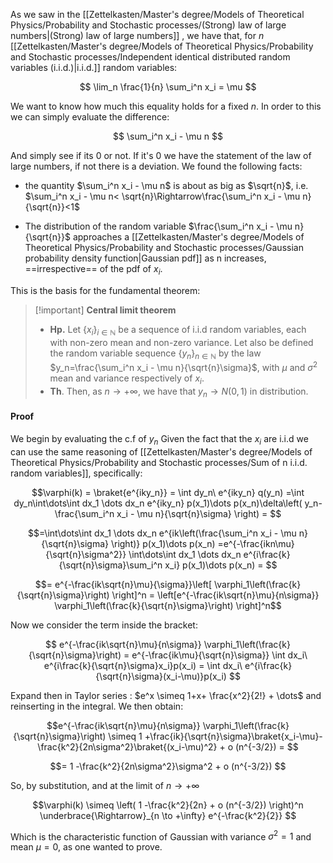 As we saw in the [[Zettelkasten/Master's degree/Models of Theoretical Physics/Probability and Stochastic processes/(Strong) law of large numbers|(Strong) law of large numbers]] , we have that, for $n$ [[Zettelkasten/Master's degree/Models of Theoretical Physics/Probability and Stochastic processes/Independent identical distributed random variables (i.i.d.)|i.i.d.]] random variables:

$$ \lim_n \frac{1}{n} \sum_i^n x_i = \mu $$

We want to know how much this equality holds for a fixed $n$. In order to this we can simply evaluate the difference:

$$ \sum_i^n x_i - \mu n $$

And simply see if its 0 or not. If it's 0 we have the statement of the law of large numbers, if not there is a deviation.
We found the following facts:

- the quantity $\sum_i^n x_i - \mu n$ is about as big as $\sqrt{n}$, i.e. $\sum_i^n x_i - \mu n< \sqrt{n}\Rightarrow\frac{\sum_i^n x_i - \mu n}{\sqrt{n}}<1$

- The distribution of the random variable $\frac{\sum_i^n x_i - \mu n}{\sqrt{n}}$ approaches a [[Zettelkasten/Master's degree/Models of Theoretical Physics/Probability and Stochastic processes/Gaussian probability density function|Gaussian pdf]] as n increases, ==irrespective== of the pdf of $x_i$.

This is the basis for the fundamental theorem:

>[!important] **Central limit theorem**
> - **Hp.** Let $\{x_i\}_{i \in \mathbb{N}}$ be a sequence of i.i.d random variables, each with non-zero mean and non-zero variance. Let also be defined the random variable sequence $\{y_n\}_{n \in \mathbb{N}}$ by the law $y_n=\frac{\sum_i^n x_i - \mu n}{\sqrt{n}\sigma}$, with $\mu$ and $\sigma^2$ mean and variance respectively of $x_i$.
> - **Th**. Then, as $n \to +\infty$, we have that $y_n \to N(0,1)$ in distribution.
#### Proof

We begin by evaluating the c.f of $y_n$ Given the fact that the $x_i$ are i.i.d we can use the same reasoning of [[Zettelkasten/Master's degree/Models of Theoretical Physics/Probability and Stochastic processes/Sum of n i.i.d. random variables]], specifically:

$$\varphi(k) = \braket{e^{iky_n}} = \int dy_n\ e^{iky_n} q(y_n) =\int dy_n\int\dots\int dx_1 \dots dx_n e^{iky_n} p(x_1)\dots p(x_n)\delta\left( y_n- \frac{\sum_i^n x_i - \mu n}{\sqrt{n}\sigma} \right) = $$

$$=\int\dots\int dx_1 \dots dx_n e^{ik\left(\frac{\sum_i^n x_i - \mu n}{\sqrt{n}\sigma} \right)} p(x_1)\dots p(x_n) =e^{-\frac{ikn\mu}{\sqrt{n}\sigma^2}} \int\dots\int dx_1 \dots dx_n e^{i\frac{k}{\sqrt{n}\sigma}\sum_i^n x_i} p(x_1)\dots p(x_n) = $$

$$= e^{-\frac{ik\sqrt{n}\mu}{\sigma}}\left[ \varphi_1\left(\frac{k}{\sqrt{n}\sigma}\right) \right]^n = \left[e^{-\frac{ik\sqrt{n}\mu}{n\sigma}} \varphi_1\left(\frac{k}{\sqrt{n}\sigma}\right) \right]^n$$

Now we consider the term inside the bracket:

$$ e^{-\frac{ik\sqrt{n}\mu}{n\sigma}} \varphi_1\left(\frac{k}{\sqrt{n}\sigma}\right) = e^{-\frac{ik\mu}{\sqrt{n}\sigma}} \int dx_i\ e^{i\frac{k}{\sqrt{n}\sigma}x_i}p(x_i) =  \int dx_i\ e^{i\frac{k}{\sqrt{n}\sigma}(x_i-\mu)}p(x_i)   $$

Expand then in Taylor series : $e^x \simeq 1+x+ \frac{x^2}{2!} + \dots$ and reinserting in the integral. We then obtain: 

$$e^{-\frac{ik\sqrt{n}\mu}{n\sigma}} \varphi_1\left(\frac{k}{\sqrt{n}\sigma}\right) \simeq 1 +\frac{ik}{\sqrt{n}\sigma}\braket{x_i-\mu}-\frac{k^2}{2n\sigma^2}\braket{(x_i-\mu)^2} + o (n^{-3/2}) = $$

$$= 1 -\frac{k^2}{2n\sigma^2}\sigma^2 + o (n^{-3/2}) $$

So, by substitution, and at the limit of $n \to +\infty$

$$\varphi(k) \simeq \left( 1 -\frac{k^2}{2n} + o (n^{-3/2}) \right)^n \underbrace{\Rightarrow}_{n \to +\infty} e^{-\frac{k^2}{2}} $$

Which is the characteristic function of Gaussian with variance $\sigma^2=1$ and mean $\mu=0$, as one wanted to prove.

